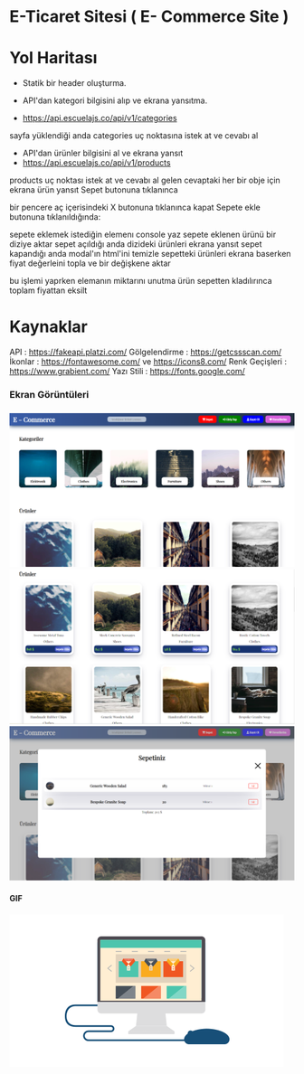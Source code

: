 # E-Ticaret Sitesi ( E- Commerce Site )

# Yol Haritası

- Statik bir header oluşturma.

- API'dan kategori bilgisini alıp ve ekrana yansıtma.
- https://api.escuelajs.co/api/v1/categories

sayfa yüklendiği anda
categories uç noktasına istek at ve cevabı al

- API'dan ürünler bilgisini al ve ekrana yansıt
- https://api.escuelajs.co/api/v1/products

products uç noktası istek at ve cevabı al
gelen cevaptaki her bir obje için ekrana ürün yansıt
Sepet butonuna tıklanınca

bir pencere aç
içerisindeki X butonuna tıklanınca kapat
Sepete ekle butonuna tıklanıldığında:

sepete eklemek istediğin elemenı console yaz
sepete eklenen ürünü bir diziye aktar
sepet açıldığı anda dizideki ürünleri ekrana yansıt
sepet kapandığı anda modal'ın html'ini temizle
sepetteki ürünleri ekrana baserken fiyat değerleini topla ve bir değişkene aktar

bu işlemi yaprken elemanın miktarını unutma
ürün sepetten kladılırınca toplam fiyattan eksilt

# Kaynaklar

API : https://fakeapi.platzi.com/
Gölgelendirme : https://getcssscan.com/
İkonlar : https://fontawesome.com/ ve https://icons8.com/
Renk Geçişleri : https://www.grabient.com/
Yazı Stili : https://fonts.google.com/


<h3> Ekran Görüntüleri <h3>
  
![](images/screen1.png)
![](images/screen2.png)
![](images/screen3.png)

<h4> GIF <h4>

![](images/comgif.gif)
